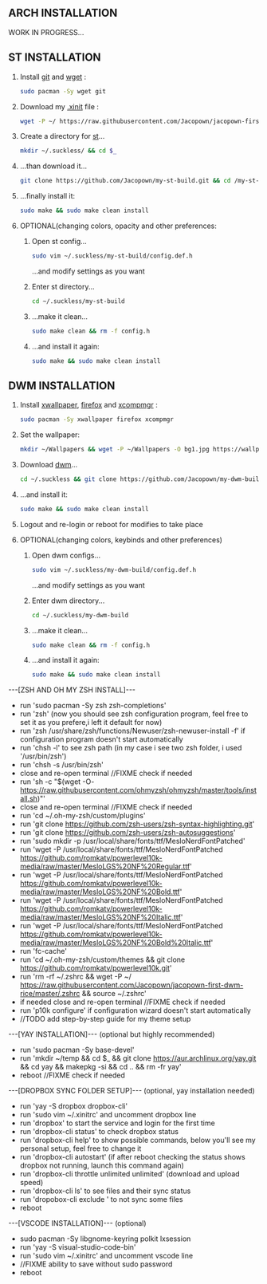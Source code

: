 ## ARCH INSTALLATION
WORK IN PROGRESS...
<!--//TODO add installation process-->

## ST INSTALLATION
1. Install [git](https://wiki.archlinux.org/index.php/Git) and [wget](https://wiki.archlinux.org/index.php/Wget) :

    ```zsh
    sudo pacman -Sy wget git
    ```
1. Download my [.xinit](https://wiki.archlinux.org/index.php/Xinit) file :

    ```zsh
    wget -P ~/ https://raw.githubusercontent.com/Jacopown/jacopown-first-dwm-rice/master/.xinitrc
    ```
1. Create a directory for [st](https://st.suckless.org/)...

    ```zsh
    mkdir ~/.suckless/ && cd $_
    ```
1. ...than download it...

    ```zsh
    git clone https://github.com/Jacopown/my-st-build.git && cd /my-st-build
    ```
1. ...finally install it:

    ```zsh
    sudo make && sudo make clean install
    ```
1. OPTIONAL(changing colors, opacity and other preferences:
    1. Open st config...

        ```zsh
        sudo vim ~/.suckless/my-st-build/config.def.h
        ```
        ...and modify settings as you want 
        <!--//TODO change with nvim-->
    1. Enter st directory...

        ```zsh
        cd ~/.suckless/my-st-build
        ```
    1. ...make it clean...

        ```zsh
        sudo make clean && rm -f config.h
        ```
    1. ...and install it again:

        ```zsh
        sudo make && sudo make clean install
        ```
## DWM INSTALLATION
1. Install [xwallpaper](https://archlinux.org/packages/community/x86_64/xwallpaper/), [firefox](https://wiki.archlinux.org/index.php/Firefox) and [xcompmgr](https://wiki.archlinux.org/index.php/Xcompmgr) :

    ```zsh
    sudo pacman -Sy xwallpaper firefox xcompmgr
    ```
1. Set the wallpaper:

    ```zsh
    mkdir ~/Wallpapers && wget -P ~/Wallpapers -O bg1.jpg https://wallpapercave.com/download/aesthetic-desktop-1366x768-wallpapers-wp4789545?nocache=1
    ```
1. Download [dwm](https://dwm.suckless.org/)...

    ```zsh
    cd ~/.suckless && git clone https://github.com/Jacopown/my-dwm-build.git && cd /my-dwm-build
    ```
1. ...and install it:

    ```zsh
    sudo make && sudo make clean install
    ```
1. Logout and re-login or reboot for modifies to take place
1. OPTIONAL(changing colors, keybinds and other preferences)
    1. Open dwm configs...

        ```zsh
        sudo vim ~/.suckless/my-dwm-build/config.def.h
        ```
        ...and modify settings as you want
        <!--//TODO change with nvim-->
    1. Enter dwm directory...

        ```zsh
        cd ~/.suckless/my-dwm-build
        ```
    1. ...make it clean...

        ```zsh
        sudo make clean && rm -f config.h
        ```  
    1. ...and install it again:

        ```zsh
        sudo make && sudo make clean install
        ```

---[ZSH AND OH MY ZSH INSTALL]---
- run 'sudo pacman -Sy zsh zsh-completions' 
- run 'zsh' (now you should see zsh configuration program, feel free to set it as you prefere,i left it default for now)
- run 'zsh /usr/share/zsh/functions/Newuser/zsh-newuser-install -f' if configuration program doesn't start automatically
- run 'chsh -l' to see zsh path (in my case i see two zsh folder, i used '/usr/bin/zsh')
- run 'chsh -s /usr/bin/zsh'
- close and re-open terminal //FIXME check if needed
- run 'sh -c "$(wget -O- https://raw.githubusercontent.com/ohmyzsh/ohmyzsh/master/tools/install.sh)"'
- close and re-open terminal //FIXME check if needed
- run 'cd ~/.oh-my-zsh/custom/plugins'
- run 'git clone https://github.com/zsh-users/zsh-syntax-highlighting.git'
- run 'git clone https://github.com/zsh-users/zsh-autosuggestions'
- run 'sudo mkdir -p /usr/local/share/fonts/ttf/MesloNerdFontPatched'
- run 'wget -P /usr/local/share/fonts/ttf/MesloNerdFontPatched https://github.com/romkatv/powerlevel10k-media/raw/master/MesloLGS%20NF%20Regular.ttf'
- run 'wget -P /usr/local/share/fonts/ttf/MesloNerdFontPatched https://github.com/romkatv/powerlevel10k-media/raw/master/MesloLGS%20NF%20Bold.ttf'
- run 'wget -P /usr/local/share/fonts/ttf/MesloNerdFontPatched https://github.com/romkatv/powerlevel10k-media/raw/master/MesloLGS%20NF%20Italic.ttf'
- run 'wget -P /usr/local/share/fonts/ttf/MesloNerdFontPatched https://github.com/romkatv/powerlevel10k-media/raw/master/MesloLGS%20NF%20Bold%20Italic.ttf'
- run 'fc-cache'
- run 'cd ~/.oh-my-zsh/custom/themes && git clone https://github.com/romkatv/powerlevel10k.git'
- run 'rm -rf ~/.zshrc && wget -P ~/ https://raw.githubusercontent.com/Jacopown/jacopown-first-dwm-rice/master/.zshrc && source ~/.zshrc' 
- if needed close and re-open terminal //FIXME check if needed
- run 'p10k configure' if configuration wizard doesn't start automatically
- //TODO add step-by-step guide for my theme setup 

---[YAY INSTALLATION]--- (optional but highly recommended)
- run 'sudo pacman -Sy base-devel' 
- run 'mkdir ~/temp && cd $_ && git clone https://aur.archlinux.org/yay.git && cd yay && makepkg -si && cd .. && rm -fr yay'
- reboot //FIXME check if needed

---[DROPBOX SYNC FOLDER SETUP]--- (optional, yay installation needed)
- run 'yay -S dropbox dropbox-cli'
- run 'sudo vim ~/.xinitrc' and uncomment dropbox line
- run 'dropbox' to start the service and login for the first time
- run 'dropbox-cli status' to check dropbox status
- run 'dropbox-cli help' to show possible commands, below you'll see my personal setup, feel free to change it
- run 'dropbox-cli autostart' (if after reboot checking the status shows dropbox not running, launch this command again)
- run 'dropbox-cli throttle unlimited unlimited' (download and upload speed)
- run 'dropbox-cli ls' to see files and their sync status 
- run 'dropobox-cli exclude <file to be excluded>' to not sync some files 
- reboot

---[VSCODE INSTALLATION]--- (optional)
- sudo pacman -Sy libgnome-keyring polkit lxsession
- run 'yay -S visual-studio-code-bin'
- run 'sudo vim ~/.xinitrc' and uncomment vscode line
- //FIXME ability to save without sudo password
- reboot


